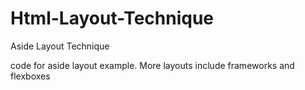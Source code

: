 # Html-Layout-Technique
Aside Layout Technique

code for aside layout example. More layouts include frameworks and flexboxes
